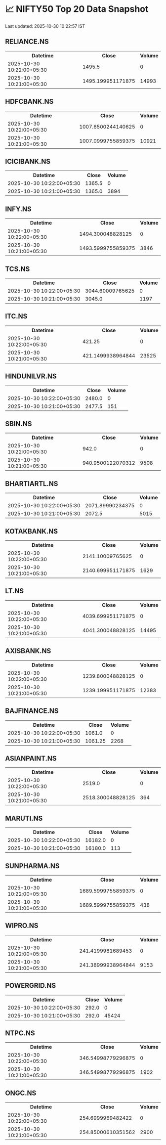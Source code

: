 # 📈 NIFTY50 Top 20 Data Snapshot

Last updated: 2025-10-30 10:22:57 IST

## RELIANCE.NS

<table>
  <tr><th>Datetime</th><th>Close</th><th>Volume</th></tr>
  <tr><td>2025-10-30 10:22:00+05:30</td><td>1495.5</td><td>0</td></tr>
  <tr><td>2025-10-30 10:21:00+05:30</td><td>1495.199951171875</td><td>14993</td></tr>
</table>

## HDFCBANK.NS

<table>
  <tr><th>Datetime</th><th>Close</th><th>Volume</th></tr>
  <tr><td>2025-10-30 10:22:00+05:30</td><td>1007.6500244140625</td><td>0</td></tr>
  <tr><td>2025-10-30 10:21:00+05:30</td><td>1007.0999755859375</td><td>10921</td></tr>
</table>

## ICICIBANK.NS

<table>
  <tr><th>Datetime</th><th>Close</th><th>Volume</th></tr>
  <tr><td>2025-10-30 10:22:00+05:30</td><td>1365.5</td><td>0</td></tr>
  <tr><td>2025-10-30 10:21:00+05:30</td><td>1365.0</td><td>3894</td></tr>
</table>

## INFY.NS

<table>
  <tr><th>Datetime</th><th>Close</th><th>Volume</th></tr>
  <tr><td>2025-10-30 10:22:00+05:30</td><td>1494.300048828125</td><td>0</td></tr>
  <tr><td>2025-10-30 10:21:00+05:30</td><td>1493.5999755859375</td><td>3846</td></tr>
</table>

## TCS.NS

<table>
  <tr><th>Datetime</th><th>Close</th><th>Volume</th></tr>
  <tr><td>2025-10-30 10:22:00+05:30</td><td>3044.60009765625</td><td>0</td></tr>
  <tr><td>2025-10-30 10:21:00+05:30</td><td>3045.0</td><td>1197</td></tr>
</table>

## ITC.NS

<table>
  <tr><th>Datetime</th><th>Close</th><th>Volume</th></tr>
  <tr><td>2025-10-30 10:22:00+05:30</td><td>421.25</td><td>0</td></tr>
  <tr><td>2025-10-30 10:21:00+05:30</td><td>421.1499938964844</td><td>23525</td></tr>
</table>

## HINDUNILVR.NS

<table>
  <tr><th>Datetime</th><th>Close</th><th>Volume</th></tr>
  <tr><td>2025-10-30 10:22:00+05:30</td><td>2480.0</td><td>0</td></tr>
  <tr><td>2025-10-30 10:21:00+05:30</td><td>2477.5</td><td>151</td></tr>
</table>

## SBIN.NS

<table>
  <tr><th>Datetime</th><th>Close</th><th>Volume</th></tr>
  <tr><td>2025-10-30 10:22:00+05:30</td><td>942.0</td><td>0</td></tr>
  <tr><td>2025-10-30 10:21:00+05:30</td><td>940.9500122070312</td><td>9508</td></tr>
</table>

## BHARTIARTL.NS

<table>
  <tr><th>Datetime</th><th>Close</th><th>Volume</th></tr>
  <tr><td>2025-10-30 10:22:00+05:30</td><td>2071.89990234375</td><td>0</td></tr>
  <tr><td>2025-10-30 10:21:00+05:30</td><td>2072.5</td><td>5015</td></tr>
</table>

## KOTAKBANK.NS

<table>
  <tr><th>Datetime</th><th>Close</th><th>Volume</th></tr>
  <tr><td>2025-10-30 10:22:00+05:30</td><td>2141.10009765625</td><td>0</td></tr>
  <tr><td>2025-10-30 10:21:00+05:30</td><td>2140.699951171875</td><td>1629</td></tr>
</table>

## LT.NS

<table>
  <tr><th>Datetime</th><th>Close</th><th>Volume</th></tr>
  <tr><td>2025-10-30 10:22:00+05:30</td><td>4039.699951171875</td><td>0</td></tr>
  <tr><td>2025-10-30 10:21:00+05:30</td><td>4041.300048828125</td><td>14495</td></tr>
</table>

## AXISBANK.NS

<table>
  <tr><th>Datetime</th><th>Close</th><th>Volume</th></tr>
  <tr><td>2025-10-30 10:22:00+05:30</td><td>1239.800048828125</td><td>0</td></tr>
  <tr><td>2025-10-30 10:21:00+05:30</td><td>1239.199951171875</td><td>12383</td></tr>
</table>

## BAJFINANCE.NS

<table>
  <tr><th>Datetime</th><th>Close</th><th>Volume</th></tr>
  <tr><td>2025-10-30 10:22:00+05:30</td><td>1061.0</td><td>0</td></tr>
  <tr><td>2025-10-30 10:21:00+05:30</td><td>1061.25</td><td>2268</td></tr>
</table>

## ASIANPAINT.NS

<table>
  <tr><th>Datetime</th><th>Close</th><th>Volume</th></tr>
  <tr><td>2025-10-30 10:22:00+05:30</td><td>2519.0</td><td>0</td></tr>
  <tr><td>2025-10-30 10:21:00+05:30</td><td>2518.300048828125</td><td>364</td></tr>
</table>

## MARUTI.NS

<table>
  <tr><th>Datetime</th><th>Close</th><th>Volume</th></tr>
  <tr><td>2025-10-30 10:22:00+05:30</td><td>16182.0</td><td>0</td></tr>
  <tr><td>2025-10-30 10:21:00+05:30</td><td>16180.0</td><td>113</td></tr>
</table>

## SUNPHARMA.NS

<table>
  <tr><th>Datetime</th><th>Close</th><th>Volume</th></tr>
  <tr><td>2025-10-30 10:22:00+05:30</td><td>1689.5999755859375</td><td>0</td></tr>
  <tr><td>2025-10-30 10:21:00+05:30</td><td>1689.5999755859375</td><td>438</td></tr>
</table>

## WIPRO.NS

<table>
  <tr><th>Datetime</th><th>Close</th><th>Volume</th></tr>
  <tr><td>2025-10-30 10:22:00+05:30</td><td>241.4199981689453</td><td>0</td></tr>
  <tr><td>2025-10-30 10:21:00+05:30</td><td>241.38999938964844</td><td>9153</td></tr>
</table>

## POWERGRID.NS

<table>
  <tr><th>Datetime</th><th>Close</th><th>Volume</th></tr>
  <tr><td>2025-10-30 10:22:00+05:30</td><td>292.0</td><td>0</td></tr>
  <tr><td>2025-10-30 10:21:00+05:30</td><td>292.0</td><td>45424</td></tr>
</table>

## NTPC.NS

<table>
  <tr><th>Datetime</th><th>Close</th><th>Volume</th></tr>
  <tr><td>2025-10-30 10:22:00+05:30</td><td>346.54998779296875</td><td>0</td></tr>
  <tr><td>2025-10-30 10:21:00+05:30</td><td>346.54998779296875</td><td>1902</td></tr>
</table>

## ONGC.NS

<table>
  <tr><th>Datetime</th><th>Close</th><th>Volume</th></tr>
  <tr><td>2025-10-30 10:22:00+05:30</td><td>254.6999969482422</td><td>0</td></tr>
  <tr><td>2025-10-30 10:21:00+05:30</td><td>254.85000610351562</td><td>2900</td></tr>
</table>

